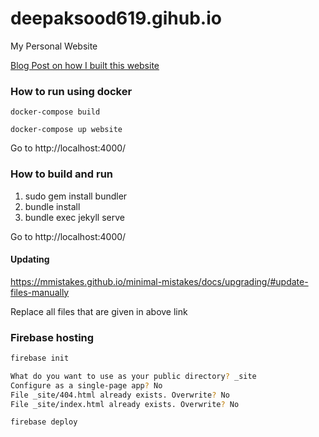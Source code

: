 # deepaksood619.gihub.io
My Personal Website

[Blog Post on how I built this website](https://deepaksood619.github.io/technology/how-i-created-this-website/)

### How to run using docker
```
docker-compose build

docker-compose up website
```
Go to http://localhost:4000/


### How to build and run
1. sudo gem install bundler
2. bundle install
3. bundle exec jekyll serve

Go to http://localhost:4000/

#### Updating
https://mmistakes.github.io/minimal-mistakes/docs/upgrading/#update-files-manually

Replace all files that are given in above link

### Firebase hosting
```bash
firebase init

What do you want to use as your public directory? _site
Configure as a single-page app? No
File _site/404.html already exists. Overwrite? No
File _site/index.html already exists. Overwrite? No

firebase deploy
```